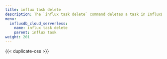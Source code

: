```yaml
---
title: influx task delete
description: The `influx task delete` command deletes a task in InfluxDB.
menu:
  influxdb_cloud_serverless:
    name: influx task delete
    parent: influx task
weight: 201
---
```


{{< duplicate-oss >}}
